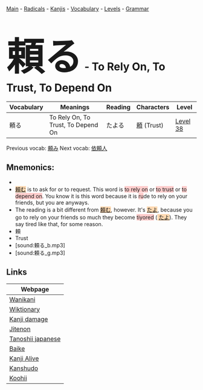 <style> bigfont {font-size: 100px}</style>
[Main](../README.md) -
[Radicals](../radicals.md) -
[Kanjis](../kanjis.md) -
[Vocabulary](../vocabulary.md) -
[Levels](../levels.md) -
[Grammar](../grammar.md)
# <bigfont> 頼る</bigfont> - To Rely On, To Trust, To Depend On 

| Vocabulary | Meanings | Reading | Characters | Level |
| --- | --- | --- | --- | --- |
| 頼る | To Rely On, To Trust, To Depend On | たよる |  [頼](../kanjis/頼.md) (Trust) | [Level 38](../levels/wk_level38.md) |

Previous vocab: [頼み](頼み.md) Next vocab: [依頼人](依頼人.md) 

## Mnemonics:

* 
* <span style="background-color:#fed8b1"> [頼む](https://jisho.org/search/頼む)</span> is to ask for or to request. This word is <span style="background-color:#ffcccb"> to rely on</span> or <span style="background-color:#ffcccb"> to trust</span> or <span style="background-color:#ffcccb"> to depend on</span>. You know it is this word because it is <span style="background-color:#ffcccb"> ru</span>de to rely on your friends, but you are anyways.
* The reading is a bit different from <span style="background-color:#fed8b1"> [頼む](https://jisho.org/search/頼む)</span>, however. It's <span style="background-color:#fed8b1"> [たよ](https://jisho.org/search/たよ)</span>, because you go to rely on your friends so much they become <span style="background-color:#ffcccb"> tiyored</span> (<span style="background-color:#fed8b1"> [たよ](https://jisho.org/search/たよ)</span>). They say tired like that, for some reason.
* 頼
* Trust
* [sound:頼る_b.mp3]
* [sound:頼る_g.mp3]


## Links 

| Webpage |
| --- |
| [Wanikani          ](https://www.wanikani.com/kanji/頼る) |
| [Wiktionary        ](https://en.wiktionary.org/wiki/頼る) |
| [Kanji damage      ](http://www.kanjidamage.com/kanji/search?utf8=✓&q=頼る) |
| [Jitenon           ](https://jitenon.com/kanji/頼る) |
| [Tanoshii japanese ](https://www.tanoshiijapanese.com/dictionary/kanji.cfm?k=頼る) |
| [Baike             ](https://baike.baidu.com/item/頼る) |
| [Kanji Alive       ](https://app.kanjialive.com/頼る) |
| [Kanshudo          ](https://www.kanshudo.com/searchmn?q=頼る) |
| [Koohii            ](https://kanji.koohii.com/study/kanji/頼る) |
